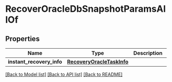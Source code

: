 # RecoverOracleDbSnapshotParamsAllOf


## Properties
Name | Type | Description | Notes
------------ | ------------- | ------------- | -------------
**instant_recovery_info** | [**RecoveryOracleTaskInfo**](RecoveryOracleTaskInfo.md) |  | [optional] 

[[Back to Model list]](../README.md#documentation-for-models) [[Back to API list]](../README.md#documentation-for-api-endpoints) [[Back to README]](../README.md)


